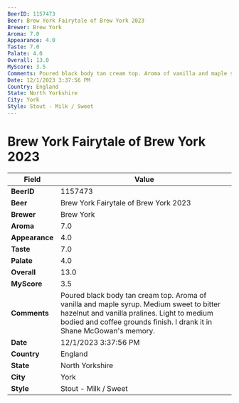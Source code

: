 ```yaml
---
BeerID: 1157473
Beer: Brew York Fairytale of Brew York 2023
Brewer: Brew York
Aroma: 7.0
Appearance: 4.0
Taste: 7.0
Palate: 4.0
Overall: 13.0
MyScore: 3.5
Comments: Poured black body tan cream top. Aroma of vanilla and maple syrup. Medium sweet to bitter hazelnut and vanilla pralines. Light to medium bodied and coffee grounds finish. I drank it in Shane McGowan's memory.
Date: 12/1/2023 3:37:56 PM
Country: England
State: North Yorkshire
City: York
Style: Stout - Milk / Sweet
---
```


# Brew York Fairytale of Brew York 2023

| Field         | Value |
|---------------|-------|
| **BeerID** | 1157473 |
| **Beer** | Brew York Fairytale of Brew York 2023 |
| **Brewer** | Brew York |
| **Aroma** | 7.0 |
| **Appearance** | 4.0 |
| **Taste** | 7.0 |
| **Palate** | 4.0 |
| **Overall** | 13.0 |
| **MyScore** | 3.5 |
| **Comments** | Poured black body tan cream top. Aroma of vanilla and maple syrup. Medium sweet to bitter hazelnut and vanilla pralines. Light to medium bodied and coffee grounds finish. I drank it in Shane McGowan's memory. |
| **Date** | 12/1/2023 3:37:56 PM |
| **Country** | England |
| **State** | North Yorkshire |
| **City** | York |
| **Style** | Stout - Milk / Sweet |
